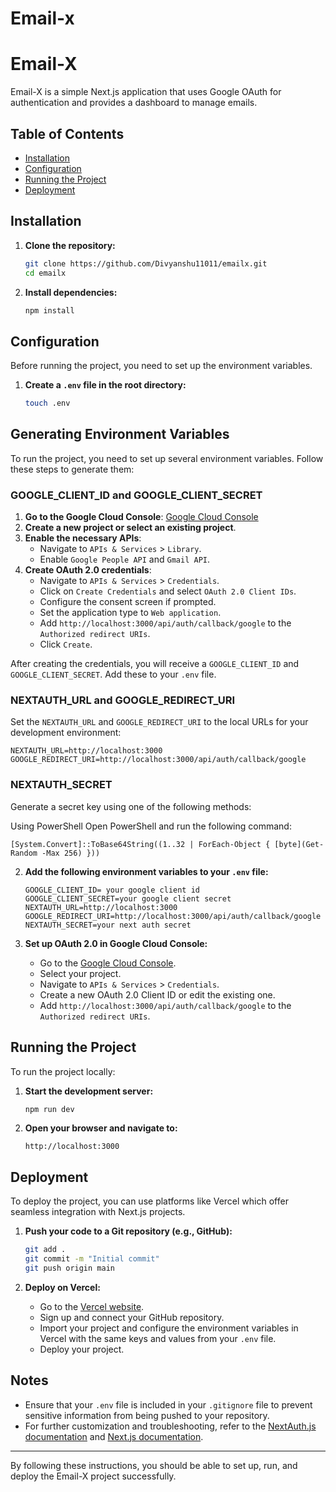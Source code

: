 # Email-x

# Email-X

Email-X is a simple Next.js application that uses Google OAuth for authentication and provides a dashboard to manage emails.

## Table of Contents

- [Installation](#installation)
- [Configuration](#configuration)
- [Running the Project](#running-the-project)
- [Deployment](#deployment)

## Installation

1. **Clone the repository:**

    ```sh
    git clone https://github.com/Divyanshu11011/emailx.git
    cd emailx
    ```

2. **Install dependencies:**

    ```sh
    npm install
    ```

## Configuration

Before running the project, you need to set up the environment variables.

1. **Create a `.env` file in the root directory:**

    ```sh
    touch .env
    ```

## Generating Environment Variables

To run the project, you need to set up several environment variables. Follow these steps to generate them:

### GOOGLE_CLIENT_ID and GOOGLE_CLIENT_SECRET

1. **Go to the Google Cloud Console**: [Google Cloud Console](https://console.cloud.google.com/)
2. **Create a new project or select an existing project**.
3. **Enable the necessary APIs**:
   - Navigate to `APIs & Services` > `Library`.
   - Enable `Google People API` and `Gmail API`.
4. **Create OAuth 2.0 credentials**:
   - Navigate to `APIs & Services` > `Credentials`.
   - Click on `Create Credentials` and select `OAuth 2.0 Client IDs`.
   - Configure the consent screen if prompted.
   - Set the application type to `Web application`.
   - Add `http://localhost:3000/api/auth/callback/google` to the `Authorized redirect URIs`.
   - Click `Create`.

After creating the credentials, you will receive a `GOOGLE_CLIENT_ID` and `GOOGLE_CLIENT_SECRET`. Add these to your `.env` file.

### NEXTAUTH_URL and GOOGLE_REDIRECT_URI

Set the `NEXTAUTH_URL` and `GOOGLE_REDIRECT_URI` to the local URLs for your development environment:

```
NEXTAUTH_URL=http://localhost:3000
GOOGLE_REDIRECT_URI=http://localhost:3000/api/auth/callback/google
```

### NEXTAUTH_SECRET
Generate a secret key using one of the following methods:

Using PowerShell
Open PowerShell and run the following command:

```
[System.Convert]::ToBase64String((1..32 | ForEach-Object { [byte](Get-Random -Max 256) }))
```


2. **Add the following environment variables to your `.env` file:**

    ```
    GOOGLE_CLIENT_ID= your google client id
    GOOGLE_CLIENT_SECRET=your google client secret
    NEXTAUTH_URL=http://localhost:3000
    GOOGLE_REDIRECT_URI=http://localhost:3000/api/auth/callback/google
    NEXTAUTH_SECRET=your next auth secret
    ```

3. **Set up OAuth 2.0 in Google Cloud Console:**

    - Go to the [Google Cloud Console](https://console.cloud.google.com/).
    - Select your project.
    - Navigate to `APIs & Services` > `Credentials`.
    - Create a new OAuth 2.0 Client ID or edit the existing one.
    - Add `http://localhost:3000/api/auth/callback/google` to the `Authorized redirect URIs`.

## Running the Project

To run the project locally:

1. **Start the development server:**

    ```sh
    npm run dev
    ```

2. **Open your browser and navigate to:**

    ```
    http://localhost:3000
    ```

## Deployment

To deploy the project, you can use platforms like Vercel which offer seamless integration with Next.js projects.

1. **Push your code to a Git repository (e.g., GitHub):**

    ```sh
    git add .
    git commit -m "Initial commit"
    git push origin main
    ```

2. **Deploy on Vercel:**

    - Go to the [Vercel website](https://vercel.com/).
    - Sign up and connect your GitHub repository.
    - Import your project and configure the environment variables in Vercel with the same keys and values from your `.env` file.
    - Deploy your project.

## Notes

- Ensure that your `.env` file is included in your `.gitignore` file to prevent sensitive information from being pushed to your repository.
- For further customization and troubleshooting, refer to the [NextAuth.js documentation](https://next-auth.js.org/getting-started/introduction) and [Next.js documentation](https://nextjs.org/docs).

---

By following these instructions, you should be able to set up, run, and deploy the Email-X project successfully.
